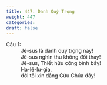 ```yaml
---
title: 447. Danh Quý Trọng
weight: 447
categories: 
draft: false
---
```

<dl><dt>Câu 1:</dt><dd data-verse="1">Jê-sus là danh quý trọng nay! <br/>Jê-sus nghìn thu không đổi thay! <br/>Jê-sus, Thiết hữu công bình bấy! <br/>Ha-lê-lu-gia, <br/>đời tôi xin dâng Cứu Chúa đây! </dd></dl>
